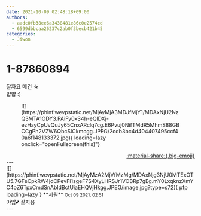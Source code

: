 ```yaml
---
date: 2021-10-09 02:48:18+09:00
authors:
  - aadc0fb38ee6a3438481e86c0e2574cd
  - 6599dbbcaa26237c2ab0f3becb421b45
categories:
  - Jiwon
---
```


# 1-87860894

<div class="post-container" markdown="1">
<div class="content-container md-sidebar__scrollwrap" markdown="1">

잘자요 메건 ☆<br>얍얍 :)
<figure markdown="1">
![](https://phinf.wevpstatic.net/MjAyMjA3MDJfMjY1/MDAxNjU2NzQ3MTA1ODY3.PAiFy0xS4h-eQlDXj-ezHayCpUvQuJy65CnxARclq7cg.E6Pvuj0NifTMdR5MhmS88GBCCgPh2VZW6QbcSICkmcgg.JPEG/2cdb3bc4d404407495ccf40a6f148133372.jpg){ loading=lazy onclick="openFullscreen(this)"}
</figure>


</div>
</div>

<div style="text-align: right;" markdown="1">
<a href="https://weverse.io/fromis9/fanpost/1-87860894" style="text-align: right;">:material-share:{.big-emoji}</a>
</div>
---

<div class="comments-container md-sidebar__scrollwrap" markdown="1">
<div class="comment" markdown="1">
<div class='id-container' markdown="1">
![](https://phinf.wevpstatic.net/MjAyMzA2MjVfMzMg/MDAxNjg3NjU0MTExOTU5.7GFeCpkRW4jdCPevFi1sgeF7S4XyLHRSJr1VOBRp7gEg.mY0LxqknzXmYC4oZ6TpxCmdSnAbldBctUiaEHQVjHkgg.JPEG/image.jpg?type=s72){ pfp loading=lazy }
**<span class="artist">지원</span>** <small>Oct 09 2021, 02:51</small><br>
</div>
<div class='comment-body' markdown="1">
야압💕 잘자용
</div>
</div>
</div>
---

